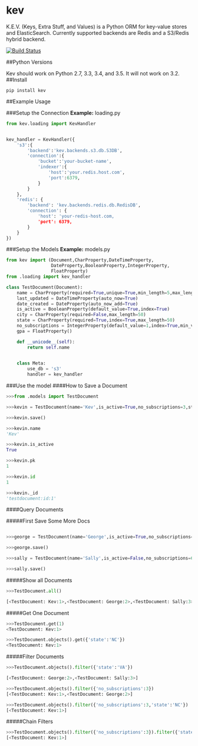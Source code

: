 # kev
K.E.V. (Keys, Extra Stuff, and Values) is a Python ORM for key-value stores and ElasticSearch. Currently supported backends are Redis and a S3/Redis hybrid backend.

[![Build Status](https://travis-ci.org/kevproject/kev.svg?branch=master)](https://travis-ci.org/kevproject/kev)

##Python Versions

Kev should work on Python 2.7, 3.3, 3.4, and 3.5. It will not work on 3.2.
##Install
```
pip install kev
```

##Example Usage

###Setup the Connection
**Example:** loading.py
```python
from kev.loading import KevHandler


kev_handler = KevHandler({
    's3':{
        'backend':'kev.backends.s3.db.S3DB',
        'connection':{
            'bucket':'your-bucket-name',
            'indexer':{
                'host':'your.redis.host.com',
                'port':6379,
            }
        }
    },
    'redis': {
        'backend': 'kev.backends.redis.db.RedisDB',
        'connection': {
            'host': 'your-redis-host.com,
            'port': 6379,
        }
    }
})
```
###Setup the Models
**Example:** models.py
```python
from kev import (Document,CharProperty,DateTimeProperty,
                 DateProperty,BooleanProperty,IntegerProperty,
                 FloatProperty)
from .loading import kev_handler

class TestDocument(Document):
    name = CharProperty(required=True,unique=True,min_length=5,max_length=20)
    last_updated = DateTimeProperty(auto_now=True)
    date_created = DateProperty(auto_now_add=True)
    is_active = BooleanProperty(default_value=True,index=True)
    city = CharProperty(required=False,max_length=50)
    state = CharProperty(required=True,index=True,max_length=50)
    no_subscriptions = IntegerProperty(default_value=1,index=True,min_value=1,max_value=20)
    gpa = FloatProperty()

    def __unicode__(self):
        return self.name
        

    class Meta:
        use_db = 's3'
        handler = kev_handler

```

###Use the model
####How to Save a Document
```python
>>>from .models import TestDocument

>>>kevin = TestDocument(name='Kev',is_active=True,no_subscriptions=3,state='NC',gpa=3.25)

>>>kevin.save()

>>>kevin.name
'Kev'

>>>kevin.is_active
True

>>>kevin.pk
1

>>>kevin.id
1

>>>kevin._id
'testdocument:id:1'
```
####Query Documents

#####First Save Some More Docs
```python

>>>george = TestDocument(name='George',is_active=True,no_subscriptions=3,gpa=3.25,state='VA')

>>>george.save()

>>>sally = TestDocument(name='Sally',is_active=False,no_subscriptions=6,gpa=3.0,state='VA')

>>>sally.save()
```
#####Show all Documents
```python
>>>TestDocument.all()

[<TestDocument: Kev:1>,<TestDocument: George:2>,<TestDocument: Sally:3>]

```
#####Get One Document
```python
>>>TestDocument.get(1)
<TestDocument: Kev:1>

>>>TestDocument.objects().get({'state':'NC'})
<TestDocument: Kev:1>

```
#####Filter Documents
```python
>>>TestDocument.objects().filter({'state':'VA'})

[<TestDocument: George:2>,<TestDocument: Sally:3>]

>>>TestDocument.objects().filter({'no_subscriptions':3})
[<TestDocument: Kev:1>,<TestDocument: George:2>]

>>>TestDocument.objects().filter({'no_subscriptions':3,'state':'NC'})
[<TestDocument: Kev:1>]
```
#####Chain Filters
```python
>>>TestDocument.objects().filter({'no_subscriptions':3}).filter({'state':'NC'})
[<TestDocument: Kev:1>]

```
